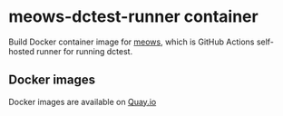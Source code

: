 meows-dctest-runner container
=================

Build Docker container image for [meows][], which is GitHub Actions self-hosted runner for running dctest.

Docker images
-------------

Docker images are available on [Quay.io](https://quay.io/repository/cybozu/dctest-meows-runner)

[meows]: https://github.com/cybozu-go/meows
